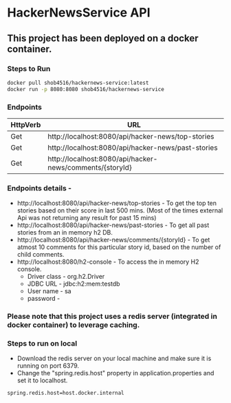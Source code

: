 # HackerNewsService API

## This project has been deployed on a docker container.
### Steps to Run
```sh
docker pull shob4516/hackernews-service:latest
docker run -p 8080:8080 shob4516/hackernews-service   
```
### Endpoints

| HttpVerb | URL |
| ------ | ------ |
| Get | http://localhost:8080/api/hacker-news/top-stories |
| Get | http://localhost:8080/api/hacker-news/past-stories |
| Get | http://localhost:8080/api/hacker-news/comments/{storyId} |

### Endpoints details -
- http://localhost:8080/api/hacker-news/top-stories - To get the top ten stories based on their score in last 500 mins. (Most of the times external Api was not returning any result for past 15 mins)
- http://localhost:8080/api/hacker-news/past-stories - To get all past stories from an in memory h2 DB.
- http://localhost:8080/api/hacker-news/comments/{storyId} - To get atmost 10 comments for this particular story id, based on the number of child comments.
- http://localhost:8080/h2-console - To access the in memory H2 console.
  - Driver class - org.h2.Driver
  - JDBC URL - jdbc:h2:mem:testdb
  - User name - sa
  - password -

### Please note that this project uses a redis server (integrated in docker container) to leverage caching.

### Steps to run on local
- Download the redis server on your local machine and make sure it is running on port 6379.
- Change the "spring.redis.host" property in application.properties and set it to localhost.
```sh
spring.redis.host=host.docker.internal
```

